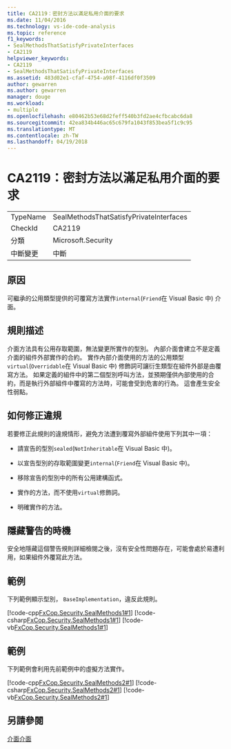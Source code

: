 ```yaml
---
title: CA2119：密封方法以滿足私用介面的要求
ms.date: 11/04/2016
ms.technology: vs-ide-code-analysis
ms.topic: reference
f1_keywords:
- SealMethodsThatSatisfyPrivateInterfaces
- CA2119
helpviewer_keywords:
- CA2119
- SealMethodsThatSatisfyPrivateInterfaces
ms.assetid: 483d02e1-cfaf-4754-a98f-4116df0f3509
author: gewarren
ms.author: gewarren
manager: douge
ms.workload:
- multiple
ms.openlocfilehash: e80462b53e68d2feff540b3fd2ae4cfbcabc6da8
ms.sourcegitcommit: 42ea834b446ac65c679fa1043f853bea5f1c9c95
ms.translationtype: MT
ms.contentlocale: zh-TW
ms.lasthandoff: 04/19/2018
---
```

# <a name="ca2119-seal-methods-that-satisfy-private-interfaces"></a>CA2119：密封方法以滿足私用介面的要求
|||
|-|-|
|TypeName|SealMethodsThatSatisfyPrivateInterfaces|
|CheckId|CA2119|
|分類|Microsoft.Security|
|中斷變更|中斷|

## <a name="cause"></a>原因
 可繼承的公用類型提供的可覆寫方法實作`internal`(`Friend`在 Visual Basic 中) 介面。

## <a name="rule-description"></a>規則描述
 介面方法具有公用存取範圍，無法變更所實作的型別。 內部介面會建立不是定義介面的組件外部實作的合約。 實作內部介面使用的方法的公用類型`virtual`(`Overridable`在 Visual Basic 中) 修飾詞可讓衍生類型在組件外部是由覆寫方法。 如果定義的組件中的第二個型別呼叫方法，並預期僅供內部使用的合約，而是執行外部組件中覆寫的方法時，可能會受到危害的行為。 這會產生安全性弱點。

## <a name="how-to-fix-violations"></a>如何修正違規
 若要修正此規則的違規情形，避免方法遭到覆寫外部組件使用下列其中一項：

-   請宣告的型別`sealed`(`NotInheritable`在 Visual Basic 中)。

-   以宣告型別的存取範圍變更`internal`(`Friend`在 Visual Basic 中)。

-   移除宣告的型別中的所有公用建構函式。

-   實作的方法，而不使用`virtual`修飾詞。

-   明確實作的方法。

## <a name="when-to-suppress-warnings"></a>隱藏警告的時機
 安全地隱藏這個警告規則詳細檢閱之後，沒有安全性問題存在，可能會處於易遭利用，如果組件外覆寫此方法。

## <a name="example"></a>範例
 下列範例顯示型別， `BaseImplementation`，違反此規則。

 [!code-cpp[FxCop.Security.SealMethods1#1](../code-quality/codesnippet/CPP/ca2119-seal-methods-that-satisfy-private-interfaces_1.cpp)]
 [!code-csharp[FxCop.Security.SealMethods1#1](../code-quality/codesnippet/CSharp/ca2119-seal-methods-that-satisfy-private-interfaces_1.cs)]
 [!code-vb[FxCop.Security.SealMethods1#1](../code-quality/codesnippet/VisualBasic/ca2119-seal-methods-that-satisfy-private-interfaces_1.vb)]

## <a name="example"></a>範例
 下列範例會利用先前範例中的虛擬方法實作。

 [!code-cpp[FxCop.Security.SealMethods2#1](../code-quality/codesnippet/CPP/ca2119-seal-methods-that-satisfy-private-interfaces_2.cpp)]
 [!code-csharp[FxCop.Security.SealMethods2#1](../code-quality/codesnippet/CSharp/ca2119-seal-methods-that-satisfy-private-interfaces_2.cs)]
 [!code-vb[FxCop.Security.SealMethods2#1](../code-quality/codesnippet/VisualBasic/ca2119-seal-methods-that-satisfy-private-interfaces_2.vb)]

## <a name="see-also"></a>另請參閱
 [介面](/dotnet/csharp/programming-guide/interfaces/index)[介面](/dotnet/visual-basic/programming-guide/language-features/interfaces/index)